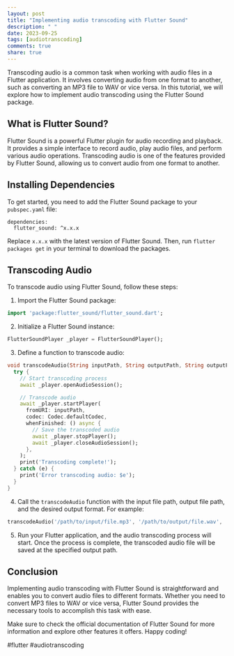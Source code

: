 ```yaml
---
layout: post
title: "Implementing audio transcoding with Flutter Sound"
description: " "
date: 2023-09-25
tags: [audiotranscoding]
comments: true
share: true
---
```


Transcoding audio is a common task when working with audio files in a Flutter application. It involves converting audio from one format to another, such as converting an MP3 file to WAV or vice versa. In this tutorial, we will explore how to implement audio transcoding using the Flutter Sound package.

## What is Flutter Sound?
Flutter Sound is a powerful Flutter plugin for audio recording and playback. It provides a simple interface to record audio, play audio files, and perform various audio operations. Transcoding audio is one of the features provided by Flutter Sound, allowing us to convert audio from one format to another.

## Installing Dependencies
To get started, you need to add the Flutter Sound package to your `pubspec.yaml` file:

```
dependencies:
  flutter_sound: ^x.x.x
```

Replace `x.x.x` with the latest version of Flutter Sound. Then, run `flutter packages get` in your terminal to download the packages.

## Transcoding Audio
To transcode audio using Flutter Sound, follow these steps:

1. Import the Flutter Sound package:
```dart
import 'package:flutter_sound/flutter_sound.dart';
```

2. Initialize a Flutter Sound instance:
```dart
FlutterSoundPlayer _player = FlutterSoundPlayer();
```

3. Define a function to transcode audio:
```dart
void transcodeAudio(String inputPath, String outputPath, String outputFormat) async {
  try {
    // Start transcoding process
    await _player.openAudioSession();

    // Transcode audio
    await _player.startPlayer(
      fromURI: inputPath,
      codec: Codec.defaultCodec,
      whenFinished: () async {
        // Save the transcoded audio
        await _player.stopPlayer();
        await _player.closeAudioSession();
      },
    );
    print('Transcoding complete!');
  } catch (e) {
    print('Error transcoding audio: $e');
  }
}
```

4. Call the `transcodeAudio` function with the input file path, output file path, and the desired output format. For example:
```dart
transcodeAudio('/path/to/input/file.mp3', '/path/to/output/file.wav', 'wav');
```

5. Run your Flutter application, and the audio transcoding process will start. Once the process is complete, the transcoded audio file will be saved at the specified output path.

## Conclusion
Implementing audio transcoding with Flutter Sound is straightforward and enables you to convert audio files to different formats. Whether you need to convert MP3 files to WAV or vice versa, Flutter Sound provides the necessary tools to accomplish this task with ease.

Make sure to check the official documentation of Flutter Sound for more information and explore other features it offers. Happy coding!

#flutter #audiotranscoding